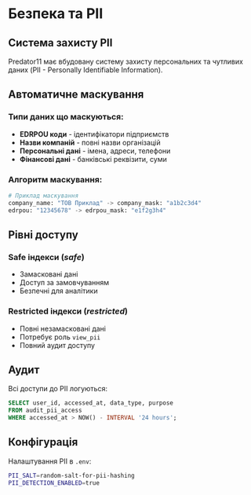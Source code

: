 # Безпека та PII

## Система захисту PII

Predator11 має вбудовану систему захисту персональних та чутливих даних (PII - Personally Identifiable Information).

## Автоматичне маскування

### Типи даних що маскуються:
- **EDRPOU коди** - ідентифікатори підприємств
- **Назви компаній** - повні назви організацій  
- **Персональні дані** - імена, адреси, телефони
- **Фінансові дані** - банківські реквізити, суми

### Алгоритм маскування:
```python
# Приклад маскування
company_name: "ТОВ Приклад" -> company_mask: "a1b2c3d4"
edrpou: "12345678" -> edrpou_mask: "e1f2g3h4"
```

## Рівні доступу

### Safe індекси (*_safe_*)
- Замасковані дані
- Доступ за замовчуванням
- Безпечні для аналітики

### Restricted індекси (*_restricted_*)
- Повні незамасковані дані
- Потребує роль `view_pii`
- Повний аудит доступу

## Аудит

Всі доступи до PII логуються:

```sql
SELECT user_id, accessed_at, data_type, purpose 
FROM audit_pii_access 
WHERE accessed_at > NOW() - INTERVAL '24 hours';
```

## Конфігурація

Налаштування PII в `.env`:
```bash
PII_SALT=random-salt-for-pii-hashing
PII_DETECTION_ENABLED=true
```
